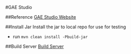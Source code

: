 #GAE Studio

##Reference
[GAE Studio Website](http://gaestudio.arcbees.com/)

##Install Jar
Install the jar to local repo for use for testing

* run `mvn clean install -Pbuild-jar`

##Build Server
[Build Server](http://teamcity-private.arcbees.com/project.html?projectId=project7&tab=projectOverview)
